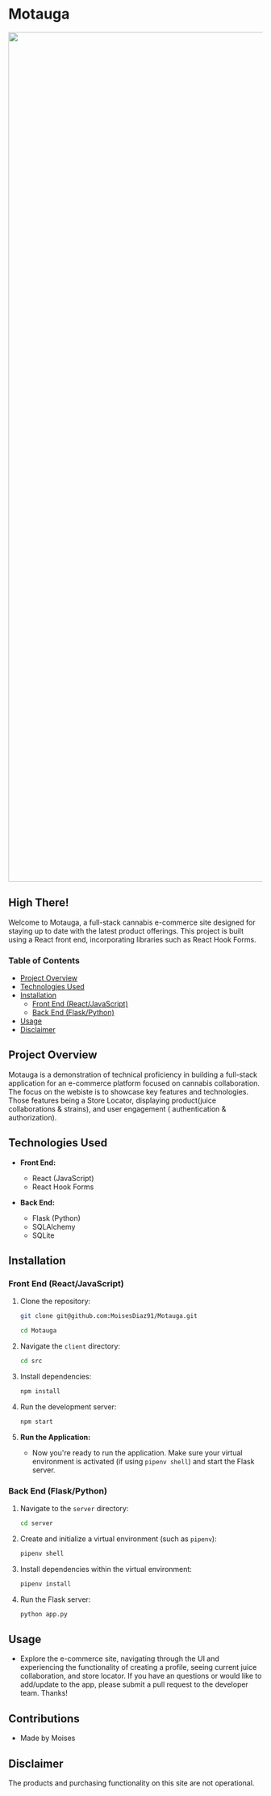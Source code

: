 # Motauga

<p align='center'>
  <img width="1680" alt="Motauga" src="https://motaguanyc.com/cdn/shop/files/Blue_World_Water_Day_Banner_Landscape.png?v=1694655130&width=1100">
</p>

## High There!

Welcome to Motauga, a full-stack cannabis e-commerce site designed for staying up to date with the latest product offerings. This project is built using a React front end, incorporating libraries such as React Hook Forms. 

### Table of Contents
- [Project Overview](#project-overview)
- [Technologies Used](#technologies-used)
- [Installation](#installation)
  - [Front End (React/JavaScript)](#front-end-reactjavascript)
  - [Back End (Flask/Python)](#back-end-flaskpython)
- [Usage](#usage)
- [Disclaimer](#disclaimer)

## Project Overview

Motauga is a demonstration of technical proficiency in building a full-stack application for an e-commerce platform focused on cannabis collaboration. The focus on the webiste is to showcase key features and technologies. Those features being a Store Locator, displaying product(juice collaborations & strains), and user engagement ( authentication & authorization).

## Technologies Used

- **Front End:**
  - React (JavaScript)
  - React Hook Forms

- **Back End:**
  - Flask (Python)
  - SQLAlchemy
  - SQLite

## Installation

### Front End (React/JavaScript)

1. Clone the repository:
   
    ```bash
    git clone git@github.com:MoisesDiaz91/Motauga.git

    cd Motauga
    ```

4. Navigate the `client` directory:
   
    ```bash
    cd src
    ```

3. Install dependencies:
   
    ```bash
    npm install
    ```

5. Run the development server:
   
    ```bash
    npm start
    ```


6. **Run the Application:**
   - Now you're ready to run the application. Make sure your virtual environment is activated (if using `pipenv shell`) and start the Flask server.


### Back End (Flask/Python)

1. Navigate to the `server` directory:
   
    ```bash
    cd server
    ```

3. Create and initialize a virtual environment (such as ```pipenv```):
   
    ```bash
    pipenv shell
    ```
5. Install dependencies within the virtual environment:
   
    ```bash
    pipenv install

7. Run the Flask server:
   
    ```bash
    python app.py
    ```

## Usage

- Explore the  e-commerce site, navigating through the UI and experiencing the functionality of creating a profile, seeing current juice collaboration, and store locator. If you have an questions or would like to add/update to the app, please submit a pull request to the developer team. Thanks!


## Contributions
- Made by Moises

## Disclaimer

The products and purchasing functionality on this site are not operational.
